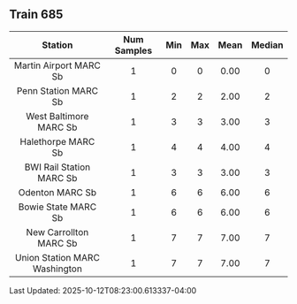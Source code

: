 ## Train 685

| Station | Num Samples | Min | Max | Mean | Median |
| :-----: | :---------: | :-: | :-: | :--: | :----: |
| Martin Airport MARC Sb | 1 | 0 | 0 | 0.00 | 0 |
| Penn Station MARC Sb | 1 | 2 | 2 | 2.00 | 2 |
| West Baltimore MARC Sb | 1 | 3 | 3 | 3.00 | 3 |
| Halethorpe MARC Sb | 1 | 4 | 4 | 4.00 | 4 |
| BWI Rail Station MARC Sb | 1 | 3 | 3 | 3.00 | 3 |
| Odenton MARC Sb | 1 | 6 | 6 | 6.00 | 6 |
| Bowie State MARC Sb | 1 | 6 | 6 | 6.00 | 6 |
| New Carrollton MARC Sb | 1 | 7 | 7 | 7.00 | 7 |
| Union Station MARC Washington | 1 | 7 | 7 | 7.00 | 7 |


Last Updated: 2025-10-12T08:23:00.613337-04:00